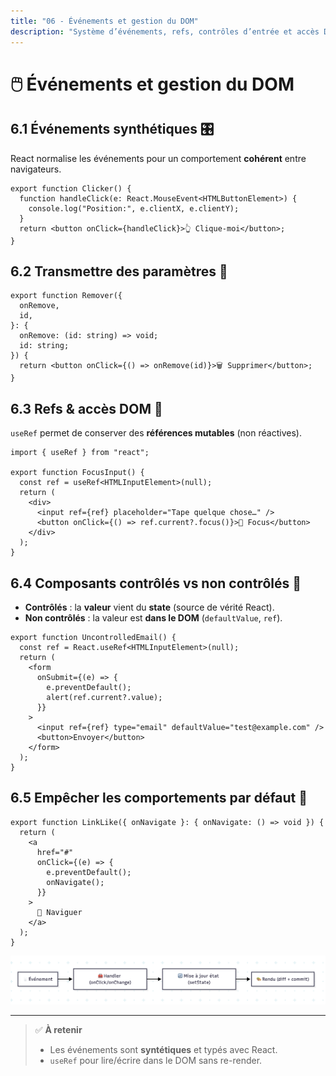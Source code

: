 ```yaml
---
title: "06 - Événements et gestion du DOM"
description: "Système d’événements, refs, contrôles d’entrée et accès DOM"
---
```


# 🖱️ Événements et gestion du DOM

## 6.1 Événements synthétiques 🎛️

React normalise les événements pour un comportement **cohérent** entre navigateurs.

```tsx
export function Clicker() {
  function handleClick(e: React.MouseEvent<HTMLButtonElement>) {
    console.log("Position:", e.clientX, e.clientY);
  }
  return <button onClick={handleClick}>👆 Clique-moi</button>;
}
```

## 6.2 Transmettre des paramètres 🔧

```tsx
export function Remover({
  onRemove,
  id,
}: {
  onRemove: (id: string) => void;
  id: string;
}) {
  return <button onClick={() => onRemove(id)}>🗑 Supprimer</button>;
}
```

## 6.3 Refs & accès DOM 🔎

`useRef` permet de conserver des **références mutables** (non réactives).

```tsx
import { useRef } from "react";

export function FocusInput() {
  const ref = useRef<HTMLInputElement>(null);
  return (
    <div>
      <input ref={ref} placeholder="Tape quelque chose…" />
      <button onClick={() => ref.current?.focus()}>🎯 Focus</button>
    </div>
  );
}
```

## 6.4 Composants contrôlés vs non contrôlés 🧭

- **Contrôlés** : la **valeur** vient du **state** (source de vérité React).
- **Non contrôlés** : la valeur est **dans le DOM** (`defaultValue`, `ref`).

```tsx
export function UncontrolledEmail() {
  const ref = React.useRef<HTMLInputElement>(null);
  return (
    <form
      onSubmit={(e) => {
        e.preventDefault();
        alert(ref.current?.value);
      }}
    >
      <input ref={ref} type="email" defaultValue="test@example.com" />
      <button>Envoyer</button>
    </form>
  );
}
```

## 6.5 Empêcher les comportements par défaut 🚫

```tsx
export function LinkLike({ onNavigate }: { onNavigate: () => void }) {
  return (
    <a
      href="#"
      onClick={(e) => {
        e.preventDefault();
        onNavigate();
      }}
    >
      🧭 Naviguer
    </a>
  );
}
```

![Flux React — Événement → Handler → État → Rendu](./img/flux.png)

---

> ✅ **À retenir**
>
> - Les événements sont **syntétiques** et typés avec React.
> - `useRef` pour lire/écrire dans le DOM sans re-render.
